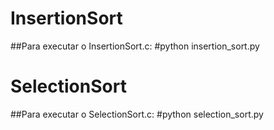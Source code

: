 # InsertionSort
##Para executar o InsertionSort.c: #python insertion_sort.py
# SelectionSort
##Para executar o SelectionSort.c: #python selection_sort.py
